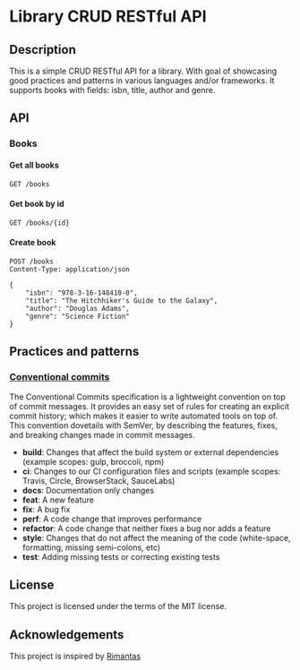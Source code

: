 # Library CRUD RESTful API

## Description

This is a simple CRUD RESTful API for a library.
With goal of showcasing good practices and patterns in various languages and/or frameworks.
It supports books with fields: isbn, title, author and genre.

## API

### Books

#### Get all books

```http request
GET /books
```

#### Get book by id

```http request
GET /books/{id}
```

#### Create book

```http request
POST /books
Content-Type: application/json

{
    "isbn": "978-3-16-148410-0",
    "title": "The Hitchhiker's Guide to the Galaxy",
    "author": "Douglas Adams",
    "genre": "Science Fiction"
}
```

## Practices and patterns

### [Conventional commits](https://www.conventionalcommits.org/en/v1.0.0/)

The Conventional Commits specification is a lightweight convention on top of commit messages. It provides an easy set of
rules for creating an explicit commit history; which makes it easier to write automated tools on top of. This convention
dovetails with SemVer, by describing the features, fixes, and breaking changes made in commit messages.

- **build**: Changes that affect the build system or external dependencies (example scopes: gulp, broccoli, npm)
- **ci**: Changes to our CI configuration files and scripts (example scopes: Travis, Circle, BrowserStack, SauceLabs)
- **docs**: Documentation only changes
- **feat**: A new feature
- **fix**: A bug fix
- **perf**: A code change that improves performance
- **refactor**: A code change that neither fixes a bug nor adds a feature
- **style**: Changes that do not affect the meaning of the code (white-space, formatting, missing semi-colons, etc)
- **test**: Adding missing tests or correcting existing tests

## License

This project is licensed under the terms of the MIT license.

## Acknowledgements

This project is inspired by [Rimantas](https://github.com/belauzas)
